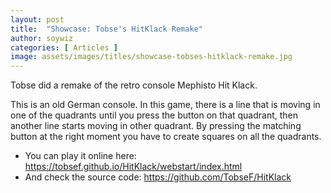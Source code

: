 ```yaml
---
layout: post
title:  "Showcase: Tobse's HitKlack Remake"
author: soywiz
categories: [ Articles ]
image: assets/images/titles/showcase-tobses-hitklack-remake.jpg
---
```


Tobse did a remake of the retro console Mephisto Hit Klack.

This is an old German console. In this game, there is a line that is moving in one of the quadrants until you press the button on that quadrant, then another line starts moving in other quadrant. By pressing the matching button at the right moment you have to create squares on all the quadrants.

* You can play it online here: <https://tobsef.github.io/HitKlack/webstart/index.html>
* And check the source code: <https://github.com/TobseF/HitKlack>
